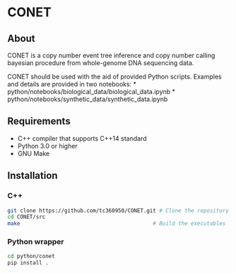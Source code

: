 # CONET

## About
 CONET is a copy number event tree inference and copy number calling bayesian procedure from whole-genome DNA sequencing data.
 
 CONET should be used with the aid of provided Python scripts. 
 Examples and details are provided in two notebooks:
     * python/notebooks/biological_data/biological_data.ipynb
     * python/notebooks/synthetic_data/synthetic_data.ipynb
    
 
## Requirements
* C++ compiler that supports C++14 standard
* Python 3.0 or higher
* GNU Make
## Installation

### C++
```bash
git clone https://github.com/tc360950/CONET.git # Clone the repository
cd CONET/src
make                                          # Build the executables
```

### Python wrapper
```bash
cd python/conet
pip install .
```
